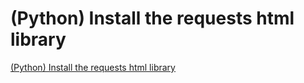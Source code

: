 # (Python) Install the requests html library
[(Python) Install the requests html library](https://aiwithcloud.com/2022/09/19/python_install_the_requests_html_library/)
